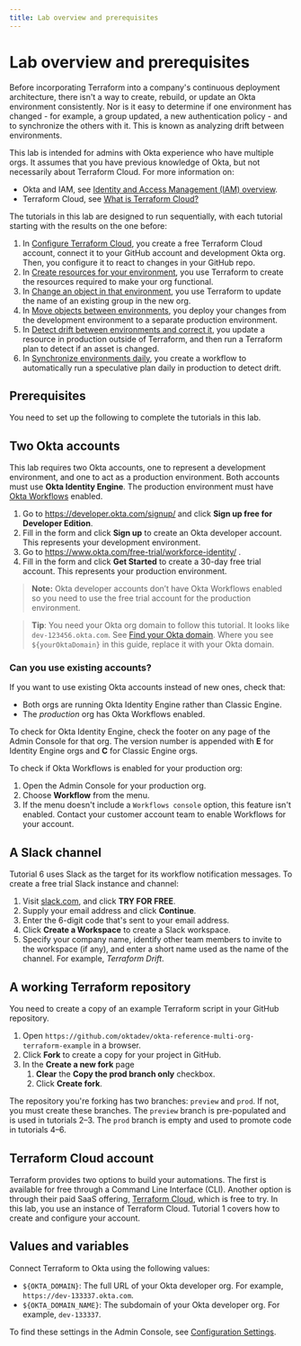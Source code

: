```yaml
---
title: Lab overview and prerequisites
---
```


# Lab overview and prerequisites

Before incorporating Terraform into a company's continuous deployment architecture, there isn't a way to create, rebuild, or update an Okta environment consistently. Nor is it easy to determine if one environment has changed - for example, a group updated, a new authentication policy - and to synchronize the others with it. This is known as analyzing drift between environments.

This lab is intended for admins with Okta experience who have multiple orgs. It assumes that you have previous knowledge of Okta, but not necessarily about Terraform Cloud. For more information on:

* Okta and IAM, see [Identity and Access Management (IAM) overview](https://developer.okta.com/docs/concepts/iam-overview/).
* Terraform Cloud, see [What is Terraform Cloud?](https://developer.hashicorp.com/terraform/cloud-docs)

The tutorials in this lab are designed to run sequentially, with each tutorial starting with the results on the one before:

1. In [Configure Terraform Cloud](/docs/reference/architecture-center/multiple-environments/lab-1-configure-terraform-cloud), you create a free Terraform Cloud account, connect it to your GitHub account and development Okta org. Then, you configure it to react to changes in your GitHub repo.
1. In [Create resources for your environment](/docs/reference/architecture-center/multiple-environments/lab-2-create-resources), you use Terraform to create the resources required to make your org functional.
1. In [Change an object in that environment](/docs/reference/architecture-center/multiple-environments/lab-3-rename-a-group), you use Terraform to update the name of an existing group in the new org.
1. In [Move objects between environments](/docs/reference/architecture-center/multiple-environments/lab-4-deploy-changes-to-production), you deploy your changes from the development environment to a separate production environment.
1. In [Detect drift between environments and correct it](/docs/reference/architecture-center/multiple-environments/lab-5-detect-drift), you update a resource in production outside of Terraform, and then run a Terraform plan to detect if an asset is changed.
1. In [Synchronize environments daily](/docs/reference/architecture-center/multiple-environments/lab-6-synchronize-environments-daily), you create a workflow to automatically run a speculative plan daily in production to detect drift.

## Prerequisites

You need to set up the following to complete the tutorials in this lab.

## Two Okta accounts

This lab requires two Okta accounts, one to represent a development environment, and one to act as a production environment. Both accounts must use **Okta Identity Engine**. The production environment must have [Okta Workflows](https://www.okta.com/platform/workflows/) enabled.

1. Go to <https://developer.okta.com/signup/> and click **Sign up free for Developer Edition**.
1. Fill in the form and click **Sign up** to create an Okta developer account. This represents your development environment.
1. Go to <https://www.okta.com/free-trial/workforce-identity/> .
1. Fill in the form and click **Get Started** to create a 30-day free trial account. This represents your production environment.

> **Note:** Okta developer accounts don’t have Okta Workflows enabled so you need to use the free trial account for the production environment.

> **Tip**: You need your Okta org domain to follow this tutorial. It looks like `dev-123456.okta.com`. See [Find your Okta domain](/docs/guides/find-your-domain/). Where you see `${yourOktaDomain}` in this guide, replace it with your Okta domain.

### Can you use existing accounts?

If you want to use existing Okta accounts instead of new ones, check that:

* Both orgs are running Okta Identity Engine rather than Classic Engine.
* The _production_ org has Okta Workflows enabled.

To check for Okta Identity Engine, check the footer on any page of the Admin Console for that org. The version number is appended with **E** for Identity Engine orgs and **C** for Classic Engine orgs.

To check if Okta Workflows is enabled for your production org:

1. Open the Admin Console for your production org.
2. Choose **Workflow** from the menu.
3. If the menu doesn't include a `Workflows console` option, this feature isn't enabled. Contact your customer account team to enable Workflows for your account.

## A Slack channel

Tutorial 6 uses Slack as the target for its workflow notification messages. To create a free trial Slack instance and channel:

1. Visit [slack.com](https://slack.com), and click **TRY FOR FREE**.
2. Supply your email address and click **Continue**.
3. Enter the 6-digit code that's sent to your email address.
4. Click **Create a Workspace** to create a Slack workspace.
5. Specify your company name, identify other team members to invite to the workspace (if any), and enter a short name used as the name of the channel. For example, _Terraform Drift_.

## A working Terraform repository

You need to create a copy of an example Terraform script in your GitHub repository.

1. Open `https://github.com/oktadev/okta-reference-multi-org-terraform-example` in a browser.
2. Click **Fork** to create a copy for your project in GitHub.
3. In the **Create a new fork** page
   1. **Clear** the **Copy the prod branch only** checkbox.
   1. Click **Create fork**.

The repository you're forking has two branches: `preview` and `prod`. If not, you must create these branches. The `preview` branch is pre-populated and is used in tutorials 2–3. The `prod` branch is empty and used to promote code in tutorials 4–6.

## Terraform Cloud account

Terraform provides two options to build your automations. The first is available for free through a Command Line Interface (CLI). Another option is through their paid SaaS offering, [Terraform Cloud](https://cloud.hashicorp.com/products/terraform), which is free to try. In this lab, you use an instance of Terraform Cloud. Tutorial 1 covers how to create and configure your account.

## Values and variables

Connect Terraform to Okta using the following values:

* `${OKTA_DOMAIN}`: The full URL of your Okta developer org.
   For example, `https://dev-133337.okta.com`.
* `${OKTA_DOMAIN_NAME}`: The subdomain of your Okta developer org.
   For example, `dev-133337`.

To find these settings in the Admin Console, see [Configuration Settings](/docs/guides/oie-embedded-common-download-setup-app/java/main/#configuration-settings).
